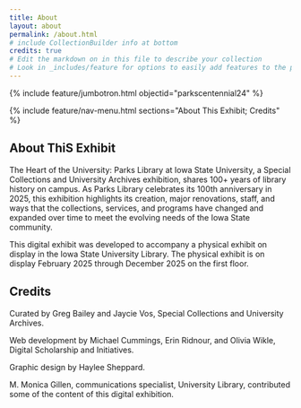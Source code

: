 ```yaml
---
title: About
layout: about
permalink: /about.html
# include CollectionBuilder info at bottom
credits: true
# Edit the markdown on in this file to describe your collection
# Look in _includes/feature for options to easily add features to the page
---
```


{% include feature/jumbotron.html objectid="parkscentennial24" %} 

{% include feature/nav-menu.html sections="About This Exhibit; Credits" %}

## About ThiS Exhibit

The Heart of the University: Parks Library at Iowa State University, a Special Collections and University Archives exhibition, shares 100+ years of library history on campus. As Parks Library celebrates its 100th anniversary in 2025, this exhibition highlights its creation, major renovations, staff, and ways that the collections, services, and programs have changed and expanded over time to meet the evolving needs of the Iowa State community.  

This digital exhibit was developed to accompany a physical exhibit on display in the Iowa State University Library. The physical exhibit is on display February 2025 through December 2025 on the first floor. 

## Credits

Curated by Greg Bailey and Jaycie Vos, Special Collections and University Archives. 

Web development by Michael Cummings, Erin Ridnour, and Olivia Wikle, Digital Scholarship and Initiatives.

Graphic design by Haylee Sheppard. 

M. Monica Gillen, communications specialist, University Library, contributed some of the content of this digital exhibition.